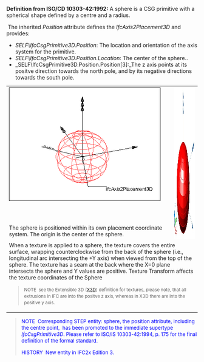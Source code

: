 ﻿**Definition from ISO/CD 10303-42:1992:** A sphere is a CSG primitive with a spherical shape defined by a centre and a radius.

&nbsp;The inherited _Position_ attribute defines the _IfcAxis2Placement3D_ and provides:

* _SELF\IfcCsgPrimitive3D.Position_: The location and orientation of the axis system for the primitive.&nbsp;
* _SELF\IfcCsgPrimitive3D.Position.Location_: The center of the sphere..
* _SELF\IfcCsgPrimitive3D.Position.Position[3]:_The z axis points at its positve direction towards the north pole, and by its negative directions towards the south pole.

<table cellpadding="2" cellspacing="2" width="100%">
  <tbody>
    <tr>
      <td valign="top" width="420"><a href="drawings/IfcSphere-Layout1.dwf"><img alt="sphere" src="figures/ifcsphere-layout1.png" border="0" height="300" width="400"></a></td>
      <td colspan="1" rowspan="2" valign="top"><img alt="sphere" src="figures/ifcsphere.jpg" height="400" width="400"></td>
    </tr>
    <tr>
      <td valign="top" width="420">The sphere is
positioned within its
own placement coordinate system. The origin is the center of the
sphere.&nbsp;</td>
    </tr>
    <tr>
      <td colspan="2" rowspan="1" valign="top" width="420">When a texture is applied to a sphere, the
texture covers the entire surface, wrapping counterclockwise from the
back of the sphere (i.e., longitudinal arc intersecting the +Y axis)
when viewed from the top of the sphere. The texture has a seam at the
back where the X=0 plane intersects the sphere and Y values are
positive. Texture Transform affects the texture coordinates of the
Sphere
      <blockquote><small>NOTE &nbsp;see the Extensible
3D (<a href="http://www.web3d.org/x3d/specifications/ISO-IEC-19775-X3DAbstractSpecification/Part01/components/geometry3D.html#Sphere">X3D</a>)
definition for textures, please note, that all extrusions in IFC are
into the positve z axis, whereas in X3D there are into the positive y
axis.</small></blockquote>
      </td>
    </tr>
  </tbody>
</table>

> <font color="#0000ff" size="-1">NOTE&nbsp;
Corresponding STEP entity: sphere, the position attribute, including
the centre point,&nbsp; has been promoted to the immediate
supertype <i>IfcCsgPrimitive3D</i>. Please refer to ISO/IS
10303-42:1994, p. 175 for the final definition of the formal standard. </font>
> 
> <font color="#0000ff" size="-1">HISTORY&nbsp;
New entity in IFC2x Edition 3.</font>
>
